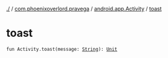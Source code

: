 [./](../../index.md) / [com.phoenixoverlord.pravega](../index.md) / [android.app.Activity](index.md) / [toast](./toast.md)

# toast

`fun Activity.toast(message: `[`String`](https://kotlinlang.org/api/latest/jvm/stdlib/kotlin/-string/index.html)`): `[`Unit`](https://kotlinlang.org/api/latest/jvm/stdlib/kotlin/-unit/index.html)